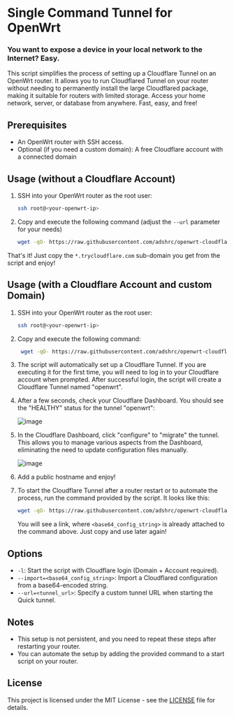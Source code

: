 # Single Command Tunnel for OpenWrt

### You want to expose a device in your local network to the Internet? Easy.

This script simplifies the process of setting up a Cloudflare Tunnel on an OpenWrt router. It allows you to run Cloudflared Tunnel on your router without needing to permanently install the large Cloudflared package, making it suitable for routers with limited storage. Access your home network, server, or database from anywhere. Fast, easy, and free!

## Prerequisites

- An OpenWrt router with SSH access.
- Optional (if you need a custom domain): A free Cloudflare account with a connected domain

## Usage (without a Cloudflare Account)

1. SSH into your OpenWrt router as the root user:

   ```sh
   ssh root@<your-openwrt-ip>
   ```

2. Copy and execute the following command (adjust the `--url` parameter for your needs)

   ```sh
   wget -qO- https://raw.githubusercontent.com/adshrc/openwrt-cloudflared/main/script.sh | ash -s -- --url=http://localhost:3000
   ```

That's it! Just copy the `*.trycloudflare.com` sub-domain you get from the script and enjoy!

## Usage (with a Cloudflare Account and custom Domain)

1. SSH into your OpenWrt router as the root user:

   ```sh
   ssh root@<your-openwrt-ip>
   ```

2. Copy and execute the following command:

    ```sh
     wget -qO- https://raw.githubusercontent.com/adshrc/openwrt-cloudflared/main/script.sh | ash -s -- -l
     ```

3. The script will automatically set up a Cloudflare Tunnel. If you are executing it for the first time, you will need to log in to your Cloudflare account when prompted. After successful login, the script will create a Cloudflare Tunnel named "openwrt".

4. After a few seconds, check your Cloudflare Dashboard. You should see the "HEALTHY" status for the tunnel "openwrt":

   ![image](https://user-images.githubusercontent.com/16599151/269317318-795b6104-c2b0-4a57-9268-1f0450d161ad.png)

5. In the Cloudflare Dashboard, click "configure" to "migrate" the tunnel. This allows you to manage various aspects from the Dashboard, eliminating the need to update configuration files manually.

   ![image](https://github.com/adshrc/openwrt-cloudflared/assets/16599151/521058a9-3c74-48b9-9f61-881a8fe85181)

6. Add a public hostname and enjoy!

7. To start the Cloudflare Tunnel after a router restart or to automate the process, run the command provided by the script. It looks like this:

   ```sh
   wget -qO- https://raw.githubusercontent.com/adshrc/openwrt-cloudflared/main/script.sh | ash -s -- --import="<base64_config_string>"
   ```

   You will see a link, where `<base64_config_string>` is already attached to the command above. Just copy and use later again!

## Options

- `-l`: Start the script with Cloudflare login (Domain + Account required).
- `--import=<base64_config_string>`: Import a Cloudflared configuration from a base64-encoded string.
- `--url=<tunnel_url>`: Specify a custom tunnel URL when starting the Quick tunnel.

## Notes

- This setup is not persistent, and you need to repeat these steps after restarting your router.
- You can automate the setup by adding the provided command to a start script on your router.


## License

This project is licensed under the MIT License - see the [LICENSE](LICENSE) file for details.

